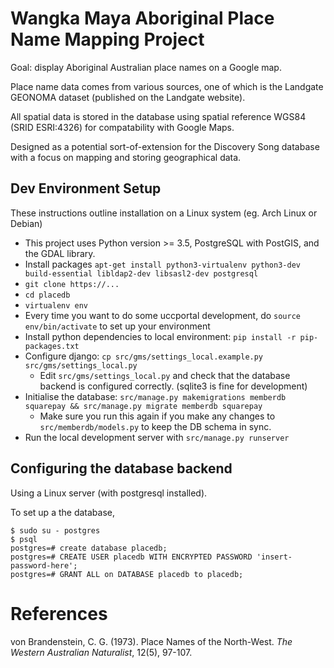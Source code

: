 Wangka Maya Aboriginal Place Name Mapping Project
=================================================

Goal: display Aboriginal Australian place names on a Google map.

Place name data comes from various sources, one of which is the Landgate GEONOMA dataset (published on the Landgate website).

All spatial data is stored in the database using spatial reference WGS84 (SRID ESRI:4326) for compatability with Google Maps.

Designed as a potential sort-of-extension for the Discovery Song database with a focus on mapping and storing geographical data.

Dev Environment Setup <a name="envsetup"></a>
---------------------

These instructions outline installation on a Linux system (eg. Arch Linux or Debian)

- This project uses Python version >= 3.5, PostgreSQL with PostGIS, and the GDAL library.
- Install packages `apt-get install python3-virtualenv python3-dev build-essential libldap2-dev libsasl2-dev postgresql`
- `git clone https://...`
- `cd placedb`
- `virtualenv env`
- Every time you want to do some uccportal development, do `source env/bin/activate` to set up your environment
- Install python dependencies to local environment: `pip install -r pip-packages.txt`
- Configure django: `cp src/gms/settings_local.example.py src/gms/settings_local.py`
    - Edit `src/gms/settings_local.py` and check that the database backend is configured correctly. (sqlite3 is fine for development)
- Initialise the database: `src/manage.py makemigrations memberdb squarepay && src/manage.py migrate memberdb squarepay`
    - Make sure you run this again if you make any changes to `src/memberdb/models.py` to keep the DB schema in sync.
- Run the local development server with `src/manage.py runserver`


Configuring the database backend
--------------------------------

Using a Linux server (with postgresql installed).

To set up a the database,

```
$ sudo su - postgres
$ psql
postgres=# create database placedb;
postgres=# CREATE USER placedb WITH ENCRYPTED PASSWORD 'insert-password-here';
postgres=# GRANT ALL on DATABASE placedb to placedb;
```

References
==========

von Brandenstein, C. G. (1973). Place Names of the North-West. *The Western Australian Naturalist*, 12(5), 97-107.
